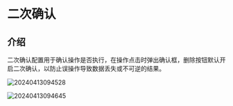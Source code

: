 # 二次确认

## 介绍

二次确认配置用于确认操作是否执行，在操作点击时弹出确认框，删除按钮默认开启二次确认，以防止误操作导致数据丢失或不可逆的结果。

![20240413094528](https://static-docs.nocobase.com/20240413094528.png)

![20240413094645](https://static-docs.nocobase.com/20240413094645.png)